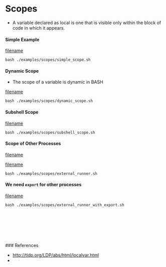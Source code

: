 # Scopes

- A variable declared as local is one that is visible only within the block of code in which it appears.

#### Simple Example

[filename](../../examples/scopes/simple_scope.sh ':include :type=code bash')

```
bash ./examples/scopes/simple_scope.sh
```

#### Dynamic Scope

- The scope of a variable is dynamic in BASH

[filename](../../examples/scopes/dynamic_scope.sh ':include :type=code bash')

```
bash ./examples/scopes/dynamic_scope.sh
```

#### Subshell Scope

[filename](../../examples/scopes/subshell_scope.sh ':include :type=code bash')

```
bash ./examples/scopes/subshell_scope.sh
```

#### Scope of Other Processes 

[filename](../../examples/scopes/external_script.sh ':include :type=code bash')

[filename](../../examples/scopes/external_runner.sh ':include :type=code bash')

```
bash ./examples/scopes/external_runner.sh
```

#### We need `export` for other processes

[filename](../../examples/scopes/external_runner_with_export.sh ':include :type=code bash')

```
bash ./examples/scopes/external_runner_with_export.sh
```

<br><br><br><br><br>

### References
- http://tldp.org/LDP/abs/html/localvar.html
- 